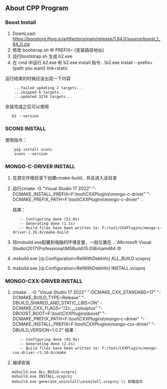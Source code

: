 ## About CPP Program
### Boost Install
1. DownLoad: https://boostorg.jfrog.io/artifactory/main/release/1.84.0/source/boost_1_84_0.zip
2. 修改 bootstrap.sh 中 PREFIX= {安装路径地址}
3. 运行bootstrap.sh 生成 b2.exe
4. 在 cmd 中运行 b2.exe 和 b2.exe install 
   指令: .\b2.exe install --prefix={path you want} link=static

运行结束的时候应该出现一下内容
```
    ...failed updating 2 targets... 
    ...skipped 6 targets...
    ...updated 3274 targets...
```
安装完成之后可以使用
```
   b2 --version
```

### SCONS INSTALL
使用指令：
```
    pip install scons  
    scons --version
```

### MONGO-C-DRIVER INSTALL
1. 在源文件根目录下创建cmake-build，并且进入该目录
2. 运行cmake -G "Visual Studio 17 2022" "-DCMAKE_INSTALL_PREFIX=F:\tool\CXXPlugins\mongo-c-driver" "-DCMAKE_PREFIX_PATH=F:\tool\CXXPlugins\mongo-c-driver"  .. 

   结果：
   ```
      -- Configuring done (51.0s)  
      -- Generating done (1.1s)
      -- Build files have been written to: F:/tool/CXXPlugins/mongo-c-driver-1.26.0/cmake-build
   ```
   
3. 将msbuild.exe配置到电脑的环境变量，一般位置在 ...\Microsoft Visual Studio\2017\Professional\MSBuild\15.0\Bin\amd64 中
4. msbuild.exe  [/p:Configuration=RelWithDebInfo] ALL_BUILD.vcxproj
5. msbuild.exe  [/p:Configuration=RelWithDebInfo] INSTALL.vcxproj


### MONGO-CXX-DRIVER INSTALL
1. cmake .. -G "Visual Studio 17 2022" "-DCMAKE_CXX_STANDARD=17" "-DCMAKE_BUILD_TYPE=Release" "-DBUILD_SHARED_AND_STATIC_LIBS=ON" -DCMAKE_CXX_FLAGS="/Zc:__cplusplus" "-DBOOST_ROOT=F:\tool\CXXPlugins\boost" "-DCMAKE_PREFIX_PATH=F:\tool\CXXPlugins\mongo-c-driver" "-DCMAKE_INSTALL_PREFIX=F:\tool\CXXPlugins\mongo-cxx-driver" "-DBUILD_VERSION=1.0.2"
   结果：
   ```
      -- Configuring done (93.9s)
      -- Generating done (2.2s)
      -- Build files have been written to: F:/tool/CXXPlugins/mongo-cxx-driver-r3.10.0/cmake
   ```
2. 编译安装
```
   msbuild.exe ALL_BUILD.vcxproj
   msbuild.exe INSTALL.vcxproj
   msbuild.exe generate_uninstall\uninstall.vcxproj \\ 卸载指令
```